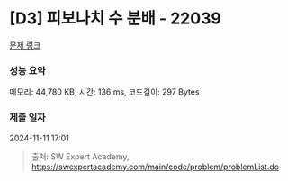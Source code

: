 # [D3] 피보나치 수 분배 - 22039 

[문제 링크](https://swexpertacademy.com/main/code/problem/problemDetail.do?contestProbId=AZGSf4TaM08DFAXd) 

### 성능 요약

메모리: 44,780 KB, 시간: 136 ms, 코드길이: 297 Bytes

### 제출 일자

2024-11-11 17:01



> 출처: SW Expert Academy, https://swexpertacademy.com/main/code/problem/problemList.do